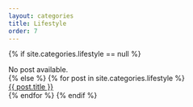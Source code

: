 ```yaml
---
layout: categories
title: Lifestyle
order: 7
---
```

{% if site.categories.lifestyle == null %}
  <div class="row ">No post available.</div>
{% else %}
  {% for post in site.categories.lifestyle %}
  <div class="row">
    <a href="{{ post.url }}">
      {{ post.title }}
    </a>
  </div>
  {% endfor %}
{% endif %}

